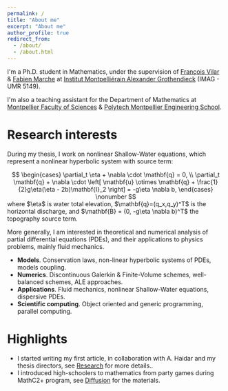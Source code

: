 ```yaml
---
permalink: /
title: "About me"
excerpt: "About me"
author_profile: true
redirect_from: 
  - /about/
  - /about.html
---
```


I'm a Ph.D. student in Mathematics, under the supervision of [François Vilar](https://vilar.perso.math.cnrs.fr) & [Fabien Marche](https://imag.umontpellier.fr/~marche/) at [Institut Montpelliérain Alexander Grothendieck](https://imag.umontpellier.fr) (IMAG - UMR 5149).

I'm also a teaching assistant for the Department of Mathematics at [Montpellier Faculty of Sciences](https://sciences.edu.umontpellier.fr) & [Polytech Montpellier Engineering School](https://www.polytech.umontpellier.fr).

Research interests
======

During my thesis, I work on nonlinear Shallow-Water equations, which represent a nonlinear hyperbolic system with source term: 
<div style="text-align: center;">
$$
\begin{cases}
      \partial_t \eta + \nabla \cdot \mathbf{q} = 0, \\
      \partial_t \mathbf{q} + \nabla \cdot \left[ \mathbf{u} \otimes \mathbf{q} + \frac{1}{2}g\eta(\eta - 2b)\mathbf{I}_2  \right] = -g\eta \nabla b,
\end{cases} \nonumber
$$
</div>
where $\eta$ is water total elevation, $\mathbf{q}=(q_x,q_y)^T$ is the horizontal discharge, and $\mathbf{B} = (0, -g\eta \nabla b)^T$ the topography source term.

More generally, I am interested in theoretical and numerical analysis of partial differential equations (PDEs), and their applications to physics problems, mainly fluid mechanics.

- <b>Models</b>. Conservation laws, non-linear hyperbolic systems of PDEs, models coupling.
- <b>Numerics</b>. Discontinuous Galerkin & Finite-Volume schemes, well-balanced schemes, ALE approaches.
- <b>Applications</b>. Fluid mechanics, nonlinear Shallow-Water equations, dispersive PDEs.
- <b>Scientific computing</b>. Object oriented and generic programming, parallel computing.

Highlights
======
- I started writing my first article, in collaboration with A. Haidar and my thesis directors, see [Research](https://sachacardonna.github.io/research) for more details.. 
- I introduced high-schoolers to mathematics from party games during MathC2+ program, see [Diffusion](https://sachacardonna.github.io/diffusion) for the materials.


